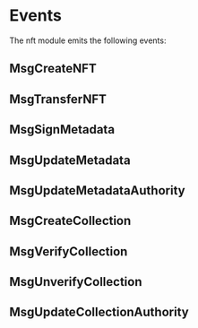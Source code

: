 # Events

The nft module emits the following events:

## MsgCreateNFT

## MsgTransferNFT

## MsgSignMetadata

## MsgUpdateMetadata

## MsgUpdateMetadataAuthority

## MsgCreateCollection

## MsgVerifyCollection

## MsgUnverifyCollection

## MsgUpdateCollectionAuthority
